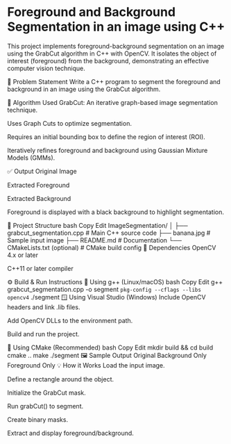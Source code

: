 # Foreground and Background Segmentation in an image using C++

This project implements foreground-background segmentation on an image using the GrabCut algorithm in C++ with OpenCV. It isolates the object of interest (foreground) from the background, demonstrating an effective computer vision technique.

📌 Problem Statement
Write a C++ program to segment the foreground and background in an image using the GrabCut algorithm.

🧠 Algorithm Used
GrabCut: An iterative graph-based image segmentation technique.

Uses Graph Cuts to optimize segmentation.

Requires an initial bounding box to define the region of interest (ROI).

Iteratively refines foreground and background using Gaussian Mixture Models (GMMs).

✅ Output
Original Image

Extracted Foreground

Extracted Background

Foreground is displayed with a black background to highlight segmentation.

📂 Project Structure
bash
Copy
Edit
ImageSegmentation/
│
├── grabcut_segmentation.cpp       # Main C++ source code
├── banana.jpg                     # Sample input image
├── README.md                      # Documentation
└── CMakeLists.txt (optional)      # CMake build config
🔧 Dependencies
OpenCV 4.x or later

C++11 or later compiler

⚙️ Build & Run Instructions
🔨 Using g++ (Linux/macOS)
bash
Copy
Edit
g++ grabcut_segmentation.cpp -o segment `pkg-config --cflags --libs opencv4`
./segment
🪟 Using Visual Studio (Windows)
Include OpenCV headers and link .lib files.

Add OpenCV DLLs to the environment path.

Build and run the project.

🧰 Using CMake (Recommended)
bash
Copy
Edit
mkdir build && cd build
cmake ..
make
./segment
🖼️ Sample Output
Original	Background Only	Foreground Only
💡 How it Works
Load the input image.

Define a rectangle around the object.

Initialize the GrabCut mask.

Run grabCut() to segment.

Create binary masks.

Extract and display foreground/background.